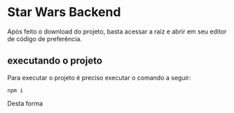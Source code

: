 # Star Wars Backend

Após feito o download do projeto, basta acessar a raíz e abrir em seu editor de código de preferência.

## executando o projeto

Para executar o projeto é preciso executar o comando a seguir:

<code>npm i</code>

Desta forma 